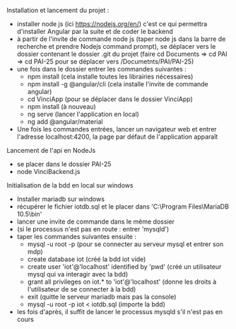 Installation et lancement du projet :
- installer node js (ici https://nodejs.org/en/) c'est ce qui permettra d'installer Angular par la suite et de coder le backend
- à partir de l'invite de commande node js (taper node js dans la barre de recherche et prendre Nodejs command prompt), se déplacer vers le dossier contenant le dossier .git du projet (faire cd Documents => cd PAI => cd PAI-25 pour se déplacer vers /Documetnts/PAI/PAI-25)
- une fois dans le dossier entrer les commandes suivantes : 
  - npm install (cela installe toutes les librairies nécessaires)
  - npm install -g @angular/cli (cela installe l'invite de commande angular)
  - cd VinciApp (pour se déplacer dans le dossier VinciApp)
  - npm install (à nouveau)
  - ng serve (lancer l'application en local)
  - ng add @angular/material
- Une fois les commandes entrées, lancer un navigateur web et entrer l'adresse localhost:4200, la page par défaut de l'application apparaît

Lancement de l'api en NodeJs
- se placer dans le dossier PAI-25
- node VinciBackend.js

Initialisation de la bdd en local sur windows

- Installer mariadb sur windows
- récupérer le fichier iotdb.sql et le placer dans 'C:\Program Files\MariaDB 10.5\bin'
- lancer une invite de commande dans le même dossier
- (si le processus n'est pas en route : entrer 'mysqld') 
- taper les commandes suivantes ensuite : 
  - mysql -u root -p (pour se connecter au serveur mysql et entrer son mdp)
  - create database iot (créé la bdd iot vide)
  - create user 'iot'@'localhost' identified by 'pwd' (créé un utilisateur mysql qui va interagir avec la bdd)
  - grant all privileges on iot.* to 'iot'@'localhost' (donne les droits à l'utilisateur de se connecter à la bdd)
  - exit (quitte le serveur mariadb mais pas la console)
  - mysql -u root -p iot < iotdb.sql (importe la bdd)
- les fois d'après, il suffit de lancer le processus mysqld s'il n'est pas en cours